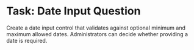 # Task: Date Input Question

Create a date input control that validates against optional minimum and maximum allowed dates. Administrators can decide whether providing a date is required.

